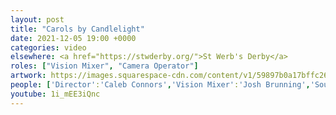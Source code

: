 ```yaml
---
layout: post
title: "Carols by Candlelight"
date: 2021-12-05 19:00 +0000
categories: video
elsewhere: <a href="https://stwderby.org/">St Werb's Derby</a>
roles: ["Vision Mixer", "Camera Operator"]
artwork: https://images.squarespace-cdn.com/content/v1/59897b0a17bffc269e4fec9b/1575027689741-23EFSM1EWOSUABC1BZVK/St+Werburgh%27s+Logo+-+White-Trans.png?format=1500w
people: ['Director':'Caleb Connors','Vision Mixer':'Josh Brunning','Sound Mixer':'Izaak Ferguson','Graphics Operator':'Jack Holcombe','Camera Operators':['Violet Burgess','Josh Brunning'],'Stage Manager':'Shelby Altera','Hosts':['Jeff Golding','Jim Wigglesworth'],'Worship Leader':'Sam Jackson-Reed','Vocals':['Anna Alexander','Jess Moore','Gabriela Popa','Georgina Redgate'],'Violin':'Charlotte Watts','Keys':['Elizabeth Bateman','Ben Stephens'],'Guitar':'Alice Mills','Bass Guitar':'Simon Lewis']
youtube: 1i_mEE3iQnc
---
```

